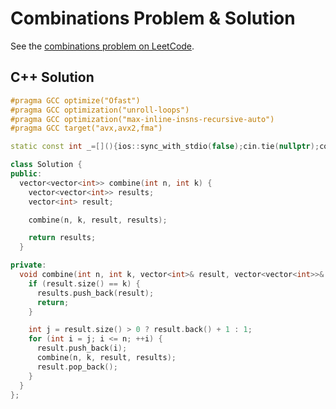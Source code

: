 # Combinations Problem & Solution

See the [combinations problem on LeetCode](https://leetcode.com/problems/combinations).

## C++ Solution

```cpp
#pragma GCC optimize("Ofast")
#pragma GCC optimization("unroll-loops")
#pragma GCC optimization("max-inline-insns-recursive-auto")
#pragma GCC target("avx,avx2,fma")

static const int _=[](){ios::sync_with_stdio(false);cin.tie(nullptr);cout.tie(nullptr);return 0;}();

class Solution {
public:
  vector<vector<int>> combine(int n, int k) {
    vector<vector<int>> results;
    vector<int> result;

    combine(n, k, result, results);

    return results;
  }

private:
  void combine(int n, int k, vector<int>& result, vector<vector<int>>& results) {
    if (result.size() == k) {
      results.push_back(result);
      return;
    }

    int j = result.size() > 0 ? result.back() + 1 : 1;
    for (int i = j; i <= n; ++i) {
      result.push_back(i);
      combine(n, k, result, results);
      result.pop_back();
    }
  }
};
```
